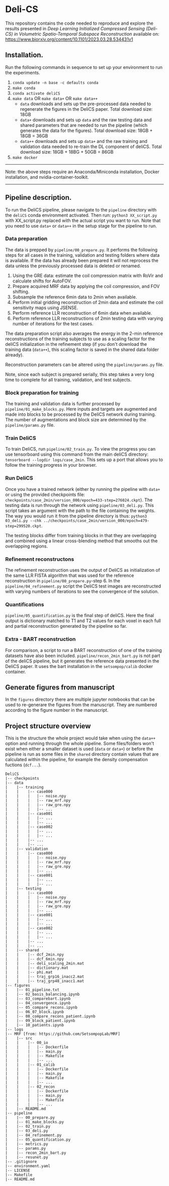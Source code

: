 # Deli-CS
This repository contains the code needed to reproduce and explore the results presented in <i>Deep Learning Initialized Compressed Sensing (Deli-CS) in Volumetric Spatio-Temporal Subspace Reconstruction</i> available on: https://www.biorxiv.org/content/10.1101/2023.03.28.534431v1


## Installation.

Run the following commands in sequence to set up your environment to run the experiments. 

1. `conda update -n base -c defaults conda`
2. `make conda`
3. `conda activate deliCS`
4. `make data` OR `make data+` OR `make data++`
    - `data` downloads and sets up the pre-processed data needed to regenerate the figures in the DeliCS paper. Total download size: 18GB
    - `data+` downloads  and sets up `data` and the raw testing data and shared parameters that are needed to run the pipeline (which generates the data for the figures). Total download size: 18GB + 18GB = 36GB
    - `data++` downloads and sets up `data+` and the raw training and validation data needed to re-train the DL component of deliCS. Total download size: 18GB + 18BG + 50GB = 86GB
5. `make docker`

_________________________

Note: the above steps require an Anaconda/Miniconda installation, Docker installation, and nvidia-container-toolkit. 
_________________________

## Pipeline description.
To run the DeliCS pipeline, please navigate to the `pipeline` directory with the `deliCS` conda environment activated. Then run: `python3 XX_script.py` with XX_script.py replaced with the actual script you want to run. Note that you need to use `data+` or `data++` in the setup stage for the pipeline to run.

### Data preparation
The data is prepped by ``pipeline/00_prepare.py``. It performs the following steps for all cases in the training, validation and testing
folders where data is available. If the data has already been prepared it will not reprocess the data unless the previously processed data is deleted or renamed. 

1. Using the GRE data: estimate the coil compression matrix with RoVir and calculate shifts for AutoFOV.
2. Prepare acquired MRF data by applying the coil compression, and FOV shifting.
3. Subsample the reference 6min data to 2min when available.
4. Perform initial gridding reconstruction of 2min data and estimate the coil sensitivity maps using JSENSE.
5. Perform reference LLR reconstruction of 6min data when available.
6. Perform reference LLR reconstructions of 2min testing data with varying number of iterations for the test cases.

The data preparation script also averages the energy in the 2-min reference reconstructions of the training subjects to use as a scaling factor for the deliCS initialization in the refinement step (if you don't download the training data (`data++`), this scaling factor is saved in the shared data folder already).

Reconstruction parameters can be altered using the `pipeline/params.py` file.

Note, since each subject is prepared serially, this step takes a very long time to complete for all training, validation, and test subjects. 

### Block preparation for training
The training and validation data is further processed by ``pipeline/01_make_blocks.py``. Here inputs and targets are augmented and made into blocks to be processed by the DeliCS network during training. The number of augmentations and block size are determined by the `pipeline/params.py` file.

### Train DeliCS
To train DeliCS, run ``pipeline/02_train.py``. To view the progress you can use tensorboard using this command from the main deliCS directory: `tensorboard --logdir logs/case_2min`. This sets up a port that allows you to follow the training progress in your browser.

### Run DeliCS
Once you have a trained network (either by running the pipeline with `data+` or using the provided checkpoints file: `checkpoints/case_2min/version_000/epoch=433-step=276024.ckpt`). The testing data is run through the network using `pipeline/03_deli.py`. This script takes an argument with the path to the file containing the weights. The way you would run it from the pipeline directory is thus: `python3 03_deli.py --chk ../checkpoints/case_2min/version_000/epoch=479-step=299520.ckpt`.

The testing blocks differ from training blocks in that they are overlapping and combined using a linear cross-blending method that smooths out the overlapping regions.

### Refinement reconstructons
The refinement reconstruction uses the output of DeliCS as initialization of the same LLR FISTA algorithm that was used for the reference reconstruction in `pipeline/00_prepare.py`-step 6. In the `pipeline/04_refinement.py` script the DeliCS test images are reconstructed with varying numbers of iterations to see the convergence of the solution.

### Quantifications
`pipeline/05_quantification.py` is the final step of deliCS. Here the final output is dictionary matched to T1 and T2 values for each voxel in each full and partial reconstruction generated by the pipeline so far.

### Extra - BART reconstruction
For comparison, a script to run a BART reconstruction of one of the training datasets have also been included. `pipeline/recon_2min_bart.py` is not part of the deliCS pipeline, but it generates the reference data presented in the DeliCS paper. It uses the bart installation in the `setsompop/calib` docker container.

## Generate figures from manuscript
In the `figures` directory there are multiple jupyter notebooks that can be used to re-generare the figures from the manuscript. They are numbered according to the figure number in the manuscript.

## Project structure overview
This is the structure the whole project would take when using the `data++` option and running through the whole pipeline. Some files/folders won't exist when either a smaller dataset is used (`data` or `data+`) or before the pipeline is run as some files in the `shared` directory contain values that are calculated within the pipeline, for example the density compensation fuctions (`dcf...`).

```
DeliCS
|-- checkpoints
|-- data
|    |-- training
|    |    |-- case000
|    |    |   |-- noise.npy
|    |    |   |-- raw_mrf.npy
|    |    |   |-- raw_gre.npy
|    |    |   |-- ...
|    |    |-- case001
|    |    |   |-- ...
|    |    |   |-- ...
|    |    |-- case002
|    |    |   |-- ...
|    |    |   |-- ...
|    |    |-- ...
|    |    |-- ...
|    |-- validation
|    |    |-- case000
|    |    |   |-- noise.npy
|    |    |   |-- raw_mrf.npy
|    |    |   |-- raw_gre.npy
|    |    |   |-- ...
|    |    |-- case001
|    |    |   |-- ...
|    |    |   |-- ...
|    |-- testing
|    |    |-- case000
|    |    |   |-- noise.npy
|    |    |   |-- raw_mrf.npy
|    |    |   |-- raw_gre.npy
|    |    |   |-- ...
|    |    |-- case001
|    |    |   |-- ...
|    |    |   |-- ...
|    |    |-- case002
|    |    |   |-- ...
|    |    |   |-- ...
|    |    |-- ...
|    |    |-- ...
|    |-- shared
|    |    |-- dcf_2min.npy
|    |    |-- dcf_6min.npy
|    |    |-- deli_scaling_2min.mat
|    |    |-- dictionary.mat
|    |    |-- phi.mat
|    |    |-- traj_grp16_inacc2.mat
|    |    |-- traj_grp48_inacc1.mat
|-- figures
|    |-- 01_pipeline.txt
|    |-- 02_basis_balancing.ipynb
|    |-- 03_comparebart.ipynb
|    |-- 04_convergence.ipynb
|    |-- 05_compare_recons.ipynb
|    |-- 06_07_block.ipynb
|    |-- 08_compare_recons_patient.ipynb
|    |-- 09_block_patient.ipynb
|    |-- 10_patients.ipynb
|-- logs
|-- MRF [from: https://github.com/SetsompopLab/MRF]
|    |-- src
|    |    |-- 00_io
|    |    |   |-- Dockerfile
|    |    |   |-- main.py
|    |    |   |-- Makefile
|    |    |   |-- ...
|    |    |-- 01_calib
|    |    |   |-- Dockerfile
|    |    |   |-- main.py
|    |    |   |-- Makefile
|    |    |   |-- ...
|    |    |-- 02_recon
|    |    |   |-- Dockerfile
|    |    |   |-- main.py
|    |    |   |-- Makefile
|    |    |   |-- ...
|    |-- README.md
|-- pipeline
|    |-- 00_prepare.py
|    |-- 01_make_blocks.py
|    |-- 02_train.py
|    |-- 03_deli.py
|    |-- 04_refinement.py
|    |-- 05_quantification.py
|    |-- metrics.py
|    |-- params.py
|    |-- recon_2min_bart.py
|    |-- resunet.py
|-- .gitignore
|-- environment.yaml
|-- LICENSE
|-- Makefile
|-- README.md
```
